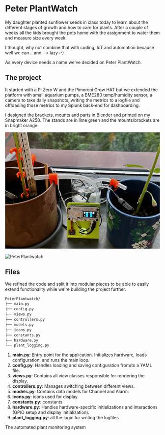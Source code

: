 # Peter PlantWatch

My daughter planted sunflower seeds in class today to learn about the different stages of growth and how to care for plants. After a couple of weeks all the kids brought the pots home with the assignment to water them and measure size every week.

I thought, why not combine that with coding, IoT and automation because well we can .. and --> lazy :-)

As every device needs a name we've decided on Peter PlantWatch.

## The project

It started with a Pi Zero W and the Pimoroni Grow HAT but we extended the platform with small aquarium pumps, a BME280 temp/humidity sensor, a camera to take daily snapshots, writing the metrics to a logfile and offloading those metrics to my Splunk back-end for dashboarding.

I designed the brackets, mounts and parts in Blender and printed on my Snapmaker A250. The stands are in lime green and the mounts/brackets are in bright orange.

![PeterPlantwatch](https://github.com/jinjirosan/Peter-PlantWatch/blob/main/images/IMG_9332.png)

![PeterPlantwatch](https://github.com/jinjirosan/Peter-PlantWatch/blob/main/images/IMG_9274.gif)

## Files

We refined the code and split it into modular pieces to be able to easily extend functionality while we're building the project further.

```bash
PeterPlantwatch/
├── main.py
├── config.py
├── views.py
├── controllers.py
├── models.py
├── icons.py
├── constants.py
├── hardware.py
└── plant_logging.py
```

1. **main.py**: Entry point for the application. Initializes hardware, loads configuration, and runs the main loop.
2. **config.py**: Handles loading and saving configuration from/to a YAML file.
3. **views.py**: Contains all view classes responsible for rendering the display.
4. **controllers.py**: Manages switching between different views.
5. **models.py**: Contains data models for Channel and Alarm.
6. **icons.py**: icons used for display
7. **constants.py**: constants
8. **hardware.py**: Handles hardware-specific initializations and interactions (GPIO setup and display initialization).
9. **plant_logging.py**: all the logic for writing the logfiles


The automated plant monitoring system
